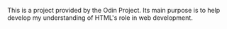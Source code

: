 This is a project provided by the Odin Project. Its main purpose is to help develop my understanding of HTML's role in web development. 